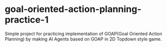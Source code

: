# goal-oriented-action-planning-practice-1
Simple project for practicing implementation of GOAP(Goal Oriented Action Planning) by making AI Agents based on GOAP in 2D Topdown style game.
